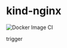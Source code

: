 # kind-nginx

![Docker Image CI](https://github.com/bharatmicrosystems/kind-nginx/workflows/Docker%20Image%20CI/badge.svg)


trigger
